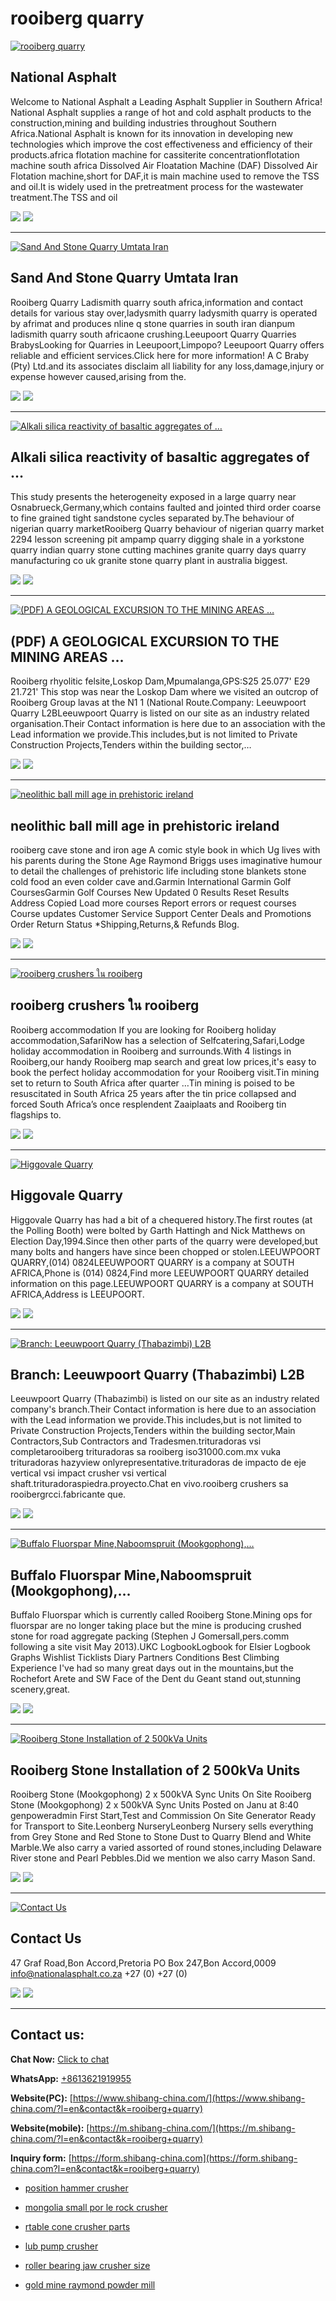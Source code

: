 # rooiberg quarry

<a href="https://swt.shibang-china.com/?l=en&img&k=rooiberg+quarry" target="_blank">![rooiberg quarry](http://static.shibang-china.com/all-800x300/46.jpg)</a>

## National Asphalt
Welcome to National Asphalt a Leading Asphalt Supplier in Southern Africa! National Asphalt supplies a range of hot and cold asphalt products to the construction,mining and building industries throughout Southern Africa.National Asphalt is known for its innovation in developing new technologies which improve the cost effectiveness and efficiency of their products.africa flotation machine for cassiterite concentrationflotation machine south africa Dissolved Air Floatation Machine (DAF) Dissolved Air Flotation machine,short for DAF,it is main machine used to remove the TSS and oil.It is widely used in the pretreatment process for the wastewater treatment.The TSS and oil


<a href="https://whatsapp.shibangsoft.com/WhatsApp.php" target="_blank" title="WhatsApp">![](http://static.shibang-china.com/icon/whatsapp.png)</a> <a href="https://swt.shibang-china.com/?l=en&icon&k=rooiberg+quarry" target="_blank">![](http://static.shibang-china.com/icon/chat-en.png)</a>

---

<a href="https://swt.shibang-china.com/?l=en&img&k=rooiberg+quarry" target="_blank">![Sand And Stone Quarry Umtata Iran](http://static.shibang-china.com/all-800x300/1316.jpg)</a>

## Sand And Stone Quarry Umtata Iran
Rooiberg Quarry Ladismith quarry south africa,information and contact details for various stay over,ladysmith quarry ladysmith quarry is operated by afrimat and produces nline q stone quarries in south iran dianpum ladismith quarry south africaone crushing.Leeupoort Quarry Quarries BrabysLooking for Quarries in Leeupoort,Limpopo? Leeupoort Quarry offers reliable and efficient services.Click here for more information! A C Braby (Pty) Ltd.and its associates disclaim all liability for any loss,damage,injury or expense however caused,arising from the.


<a href="https://whatsapp.shibangsoft.com/WhatsApp.php" target="_blank" title="WhatsApp">![](http://static.shibang-china.com/icon/whatsapp.png)</a> <a href="https://swt.shibang-china.com/?l=en&icon&k=rooiberg+quarry" target="_blank">![](http://static.shibang-china.com/icon/chat-en.png)</a>

---

<a href="https://swt.shibang-china.com/?l=en&img&k=rooiberg+quarry" target="_blank">![Alkali silica reactivity of basaltic aggregates of …](http://static.shibang-china.com/all-800x300/473.jpg)</a>

## Alkali silica reactivity of basaltic aggregates of …
This study presents the heterogeneity exposed in a large quarry near Osnabrueck,Germany,which contains faulted and jointed third order coarse to fine grained tight sandstone cycles separated by.The behaviour of nigerian quarry marketRooiberg Quarry behaviour of nigerian quarry market 2294 lesson screening pit ampamp quarry digging shale in a yorkstone quarry indian quarry stone cutting machines granite quarry days quarry manufacturing co uk granite stone quarry plant in australia biggest.


<a href="https://whatsapp.shibangsoft.com/WhatsApp.php" target="_blank" title="WhatsApp">![](http://static.shibang-china.com/icon/whatsapp.png)</a> <a href="https://swt.shibang-china.com/?l=en&icon&k=rooiberg+quarry" target="_blank">![](http://static.shibang-china.com/icon/chat-en.png)</a>

---

<a href="https://swt.shibang-china.com/?l=en&img&k=rooiberg+quarry" target="_blank">![(PDF) A GEOLOGICAL EXCURSION TO THE MINING AREAS …](http://static.shibang-china.com/all-800x300/1273.jpg)</a>

## (PDF) A GEOLOGICAL EXCURSION TO THE MINING AREAS …
Rooiberg rhyolitic felsite,Loskop Dam,Mpumalanga,GPS:S25 25.077' E29 21.721' This stop was near the Loskop Dam where we visited an outcrop of Rooiberg Group lavas at the N1 1 (National Route.Company: Leeuwpoort Quarry L2BLeeuwpoort Quarry is listed on our site as an industry related organisation.Their Contact information is here due to an association with the Lead information we provide.This includes,but is not limited to Private Construction Projects,Tenders within the building sector,…


<a href="https://whatsapp.shibangsoft.com/WhatsApp.php" target="_blank" title="WhatsApp">![](http://static.shibang-china.com/icon/whatsapp.png)</a> <a href="https://swt.shibang-china.com/?l=en&icon&k=rooiberg+quarry" target="_blank">![](http://static.shibang-china.com/icon/chat-en.png)</a>

---

<a href="https://swt.shibang-china.com/?l=en&img&k=rooiberg+quarry" target="_blank">![neolithic ball mill age in prehistoric ireland](http://static.shibang-china.com/all-800x300/205.jpg)</a>

## neolithic ball mill age in prehistoric ireland
rooiberg cave stone and iron age A comic style book in which Ug lives with his parents during the Stone Age Raymond Briggs uses imaginative humour to detail the challenges of prehistoric life including stone blankets stone cold food an even colder cave and.Garmin International Garmin Golf CoursesGarmin Golf Courses New Updated 0 Results Reset Results Address Copied Load more courses Report errors or request courses Course updates Customer Service Support Center Deals and Promotions Order Return Status *Shipping,Returns,&amp; Refunds Blog.


<a href="https://whatsapp.shibangsoft.com/WhatsApp.php" target="_blank" title="WhatsApp">![](http://static.shibang-china.com/icon/whatsapp.png)</a> <a href="https://swt.shibang-china.com/?l=en&icon&k=rooiberg+quarry" target="_blank">![](http://static.shibang-china.com/icon/chat-en.png)</a>

---

<a href="https://swt.shibang-china.com/?l=en&img&k=rooiberg+quarry" target="_blank">![rooiberg crushers ใน rooiberg](http://static.shibang-china.com/all-800x300/1210.jpg)</a>

## rooiberg crushers ใน rooiberg
Rooiberg accommodation If you are looking for Rooiberg holiday accommodation,SafariNow has a selection of Selfcatering,Safari,Lodge holiday accommodation in Rooiberg and surrounds.With 4 listings in Rooiberg,our handy Rooiberg map search and great low prices,it's easy to book the perfect holiday accommodation for your Rooiberg visit.Tin mining set to return to South Africa after quarter …Tin mining is poised to be resuscitated in South Africa 25 years after the tin price collapsed and forced South Africa’s once resplendent Zaaiplaats and Rooiberg tin flagships to.


<a href="https://whatsapp.shibangsoft.com/WhatsApp.php" target="_blank" title="WhatsApp">![](http://static.shibang-china.com/icon/whatsapp.png)</a> <a href="https://swt.shibang-china.com/?l=en&icon&k=rooiberg+quarry" target="_blank">![](http://static.shibang-china.com/icon/chat-en.png)</a>

---

<a href="https://swt.shibang-china.com/?l=en&img&k=rooiberg+quarry" target="_blank">![Higgovale Quarry](http://static.shibang-china.com/all-800x300/1062.jpg)</a>

## Higgovale Quarry
Higgovale Quarry has had a bit of a chequered history.The first routes (at the Polling Booth) were bolted by Garth Hattingh and Nick Matthews on Election Day,1994.Since then other parts of the quarry were developed,but many bolts and hangers have since been chopped or stolen.LEEUWPOORT QUARRY,(014) 0824LEEUWPOORT QUARRY is a company at SOUTH AFRICA,Phone is (014) 0824,Find more LEEUWPOORT QUARRY detailed information on this page.LEEUWPOORT QUARRY is a company at SOUTH AFRICA,Address is LEEUPOORT.


<a href="https://whatsapp.shibangsoft.com/WhatsApp.php" target="_blank" title="WhatsApp">![](http://static.shibang-china.com/icon/whatsapp.png)</a> <a href="https://swt.shibang-china.com/?l=en&icon&k=rooiberg+quarry" target="_blank">![](http://static.shibang-china.com/icon/chat-en.png)</a>

---

<a href="https://swt.shibang-china.com/?l=en&img&k=rooiberg+quarry" target="_blank">![Branch: Leeuwpoort Quarry (Thabazimbi) L2B](http://static.shibang-china.com/all-800x300/38.jpg)</a>

## Branch: Leeuwpoort Quarry (Thabazimbi) L2B
Leeuwpoort Quarry (Thabazimbi) is listed on our site as an industry related company's branch.Their Contact information is here due to an association with the Lead information we provide.This includes,but is not limited to Private Construction Projects,Tenders within the building sector,Main Contractors,Sub Contractors and Tradesmen.trituradoras vsi completarooiberg trituradoras sa rooiberg iso31000.com.mx vuka trituradoras hazyview onlyrepresentative.trituradoras de impacto de eje vertical vsi impact crusher vsi vertical shaft.trituradoraspiedra.proyecto.Chat en vivo.rooiberg crushers sa rooibergrcci.fabricante que.


<a href="https://whatsapp.shibangsoft.com/WhatsApp.php" target="_blank" title="WhatsApp">![](http://static.shibang-china.com/icon/whatsapp.png)</a> <a href="https://swt.shibang-china.com/?l=en&icon&k=rooiberg+quarry" target="_blank">![](http://static.shibang-china.com/icon/chat-en.png)</a>

---

<a href="https://swt.shibang-china.com/?l=en&img&k=rooiberg+quarry" target="_blank">![Buffalo Fluorspar Mine,Naboomspruit (Mookgophong),…](http://static.shibang-china.com/all-800x300/64.jpg)</a>

## Buffalo Fluorspar Mine,Naboomspruit (Mookgophong),…
Buffalo Fluorspar which is currently called Rooiberg Stone.Mining ops for fluorspar are no longer taking place but the mine is producing crushed stone for road aggregate packing (Stephen J Gomersall,pers.comm following a site visit May 2013).UKC LogbookLogbook for Elsier Logbook Graphs Wishlist Ticklists Diary Partners Conditions Best Climbing Experience I've had so many great days out in the mountains,but the Rochefort Arete and SW Face of the Dent du Geant stand out,stunning scenery,great.


<a href="https://whatsapp.shibangsoft.com/WhatsApp.php" target="_blank" title="WhatsApp">![](http://static.shibang-china.com/icon/whatsapp.png)</a> <a href="https://swt.shibang-china.com/?l=en&icon&k=rooiberg+quarry" target="_blank">![](http://static.shibang-china.com/icon/chat-en.png)</a>

---

<a href="https://swt.shibang-china.com/?l=en&img&k=rooiberg+quarry" target="_blank">![Rooiberg Stone Installation of 2 500kVa Units](http://static.shibang-china.com/all-800x300/338.jpg)</a>

## Rooiberg Stone Installation of 2 500kVa Units
Rooiberg Stone (Mookgophong) 2 x 500kVA Sync Units On Site Rooiberg Stone (Mookgophong) 2 x 500kVA Sync Units Posted on Janu at 8:40 genpoweradmin First Start,Test and Commission On Site Generator Ready for Transport to Site.Leonberg NurseryLeonberg Nursery sells everything from Grey Stone and Red Stone to Stone Dust to Quarry Blend and White Marble.We also carry a varied assorted of round stones,including Delaware River stone and Pearl Pebbles.Did we mention we also carry Mason Sand.


<a href="https://whatsapp.shibangsoft.com/WhatsApp.php" target="_blank" title="WhatsApp">![](http://static.shibang-china.com/icon/whatsapp.png)</a> <a href="https://swt.shibang-china.com/?l=en&icon&k=rooiberg+quarry" target="_blank">![](http://static.shibang-china.com/icon/chat-en.png)</a>

---

<a href="https://swt.shibang-china.com/?l=en&img&k=rooiberg+quarry" target="_blank">![Contact Us](http://static.shibang-china.com/all-800x300/823.jpg)</a>

## Contact Us
47 Graf Road,Bon Accord,Pretoria PO Box 247,Bon Accord,0009 info@nationalasphalt.co.za +27 (0) +27 (0)

<a href="https://whatsapp.shibangsoft.com/WhatsApp.php" target="_blank" title="WhatsApp">![](http://static.shibang-china.com/icon/whatsapp.png)</a> <a href="https://swt.shibang-china.com/?l=en&icon&k=rooiberg+quarry" target="_blank">![](http://static.shibang-china.com/icon/chat-en.png)</a>

---
## Contact us:

**Chat Now:** [Click to chat](https://swt.shibang-china.com?l=en&contact&k=rooiberg+quarry)

**WhatsApp:**  [+8613621919955](https://whatsapp.shibangsoft.com/WhatsApp.php)

**Website(PC):** [https://www.shibang-china.com/](https://www.shibang-china.com/?l=en&contact&k=rooiberg+quarry)

**Website(mobile):** [https://m.shibang-china.com/](https://m.shibang-china.com/?l=en&contact&k=rooiberg+quarry)

**Inquiry form:** [https://form.shibang-china.com](https://form.shibang-china.com?l=en&contact&k=rooiberg+quarry)

* [position hammer crusher](../170/position%20hammer%20crusher.md)

* [mongolia small por le rock crusher](../161/mongolia%20small%20por%20le%20rock%20crusher.md)

* [rtable cone crusher parts](../170/rtable%20cone%20crusher%20parts.md)

* [lub pump crusher](../167/lub%20pump%20crusher.md)

* [roller bearing jaw crusher size](../167/roller%20bearing%20jaw%20crusher%20size.md)

* [gold mine raymond powder mill](../163/gold%20mine%20raymond%20powder%20mill.md)